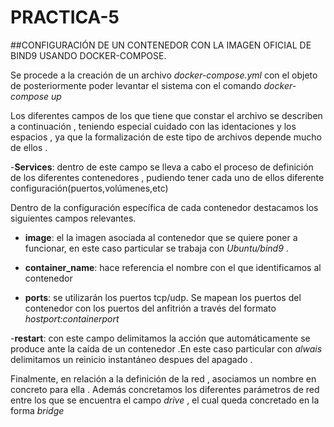 # PRACTICA-5


##CONFIGURACIÓN DE UN CONTENEDOR CON LA IMAGEN OFICIAL DE BIND9 USANDO DOCKER-COMPOSE.
 

Se procede a la creación de un archivo _docker-compose.yml_ con el objeto de posteriormente poder levantar el sistema con el comando _docker-compose up_ 

Los diferentes campos de los que tiene que constar el archivo se describen a continuación , teniendo especial cuidado con las identaciones y los espacios , ya que la formalización de este tipo de archivos depende mucho de ellos . 


-**Services**: dentro de este campo se lleva a cabo el proceso de definición de los diferentes contenedores , pudiendo tener cada uno de ellos diferente configuración(puertos,volúmenes,etc)


Dentro de la configuración específica de cada contenedor destacamos los siguientes campos relevantes.

- **image**: el la imagen asociada al contenedor que se quiere poner a funcionar, en este caso particular se trabaja con _Ubuntu/bind9_ .

- **container_name**: hace referencia el nombre con el que identificamos al contenedor 

- **ports**: se utilizarán los puertos tcp/udp. Se mapean los puertos del contenedor con los puertos del anfitrión a través del formato _hostport:containerport_ 

-**restart**: con este campo delimitamos la acción que automáticamente se produce ante la caída de un contenedor .En este caso particular con _alwais_ delimitamos un reinicio instantáneo despues del apagado .


 Finalmente, en relación a la definición de la red , asociamos un nombre en concreto para ella . Además concretamos los diferentes parámetros de red  entre los que se encuentra el campo _drive_ , el cual queda concretado en  la forma _bridge_     
 
 
 


